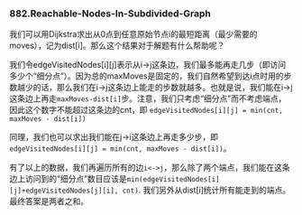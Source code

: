 ### 882.Reachable-Nodes-In-Subdivided-Graph

我们可以用Dijkstra求出从0点到任意原始节点i的最短距离（最少需要的moves），记为dist[i]。那么这个结果对于解题有什么帮助呢？

我们令edgeVisitedNodes[i][j]表示从i->j这条边，我们最多能再走几步（即访问多少个“细分点”）。因为总的maxMoves是固定的，我们自然希望到达i点时用的步数越少的话，那么我们在i->j这条边上能走的步数就越多。也就是说，我们能在i->j这条边上再走```maxMoves-dist[i]```步。注意，我们只考虑“细分点”而不考虑端点，因此这个数字不能超过这条边的cnt，即 ```edgeVisitedNodes[i][j] = min(cnt, maxMoves - dist[i])```

同理，我们也可以求出我们能在j->i这条边上再走多少步，即 ```edgeVisitedNodes[i][j] = min(cnt, maxMoves - dist[i])```。

有了以上的数据，我们再遍历所有的边```i<->j```，那么除了两个端点，我们能在这条边上访问到的“细分点”数目应该是```min(edgeVisitedNodes[i][j]+edgeVisitedNodes[j][i], cnt)```. 我们另外从dist[i]统计所有能走到的端点。最终答案是两者之和。
